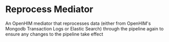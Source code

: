 # Reprocess Mediator
An OpenHIM mediator that reprocesses data (either from OpenHIM's Mongodb Transaction Logs or Elastic Search) through the pipeline again to ensure any changes to the pipeline take effect